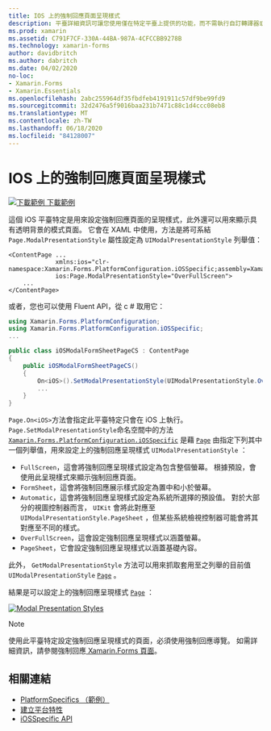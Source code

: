 ```yaml
---
title: IOS 上的強制回應頁面呈現樣式
description: 平臺詳細資訊可讓您使用僅在特定平臺上提供的功能，而不需執行自訂轉譯器或效果。 本文說明如何使用 iOS 平臺特定的來設定強制回應頁面的呈現樣式。
ms.prod: xamarin
ms.assetid: C791F7CF-330A-44BA-987A-4CFCCBB9278B
ms.technology: xamarin-forms
author: davidbritch
ms.author: dabritch
ms.date: 04/02/2020
no-loc:
- Xamarin.Forms
- Xamarin.Essentials
ms.openlocfilehash: 2abc255964df35fbdfeb4191911c57df9be99fd9
ms.sourcegitcommit: 32d2476a5f9016baa231b7471c88c1d4ccc08eb8
ms.translationtype: MT
ms.contentlocale: zh-TW
ms.lasthandoff: 06/18/2020
ms.locfileid: "84128007"
---
```

# <a name="modal-page-presentation-style-on-ios"></a>IOS 上的強制回應頁面呈現樣式

[![下載範例 ](~/media/shared/download.png) 下載範例](https://docs.microsoft.com/samples/xamarin/xamarin-forms-samples/userinterface-platformspecifics)

這個 iOS 平臺特定是用來設定強制回應頁面的呈現樣式，此外還可以用來顯示具有透明背景的模式頁面。 它會在 XAML 中使用，方法是將可系結 `Page.ModalPresentationStyle` 屬性設定為 `UIModalPresentationStyle` 列舉值：

```xaml
<ContentPage ...
             xmlns:ios="clr-namespace:Xamarin.Forms.PlatformConfiguration.iOSSpecific;assembly=Xamarin.Forms.Core"
             ios:Page.ModalPresentationStyle="OverFullScreen">
    ...
</ContentPage>
```

或者，您也可以使用 Fluent API，從 c # 取用它：

```csharp
using Xamarin.Forms.PlatformConfiguration;
using Xamarin.Forms.PlatformConfiguration.iOSSpecific;
...

public class iOSModalFormSheetPageCS : ContentPage
{
    public iOSModalFormSheetPageCS()
    {
        On<iOS>().SetModalPresentationStyle(UIModalPresentationStyle.OverFullScreen);
        ...
    }
}
```

`Page.On<iOS>`方法會指定此平臺特定只會在 iOS 上執行。 `Page.SetModalPresentationStyle`命名空間中的方法 [`Xamarin.Forms.PlatformConfiguration.iOSSpecific`](xref:Xamarin.Forms.PlatformConfiguration.iOSSpecific) 是藉 [`Page`](xref:Xamarin.Forms.Page) 由指定下列其中一個列舉值，用來設定上的強制回應呈現樣式 `UIModalPresentationStyle` ：

- `FullScreen`，這會將強制回應呈現樣式設定為包含整個螢幕。 根據預設，會使用此呈現樣式來顯示強制回應頁面。
- `FormSheet`，這會將強制回應展示樣式設定為置中和小於螢幕。
- `Automatic`，這會將強制回應呈現樣式設定為系統所選擇的預設值。 對於大部分的視圖控制器而言， `UIKit` 會將此對應至 `UIModalPresentationStyle.PageSheet` ，但某些系統檢視控制器可能會將其對應至不同的樣式。
- `OverFullScreen`，這會設定強制回應呈現樣式以涵蓋螢幕。
- `PageSheet`，它會設定強制回應呈現樣式以涵蓋基礎內容。

此外， `GetModalPresentationStyle` 方法可以用來抓取套用至之列舉的目前值 `UIModalPresentationStyle` [`Page`](xref:Xamarin.Forms.Page) 。

結果是可以設定上的強制回應呈現樣式 [`Page`](xref:Xamarin.Forms.Page) ：

[![](page-presentation-style-images/modal-presentation-style-small.png "Modal Presentation Styles")](page-presentation-style-images/modal-presentation-style-large.png#lightbox "Modal Presentation Styles")

> [!NOTE]
> 使用此平臺特定設定強制回應呈現樣式的頁面，必須使用強制回應導覽。 如需詳細資訊，請參閱強制回應[ Xamarin.Forms 頁面](~/xamarin-forms/app-fundamentals/navigation/modal.md)。

## <a name="related-links"></a>相關連結

- [PlatformSpecifics （範例）](https://docs.microsoft.com/samples/xamarin/xamarin-forms-samples/userinterface-platformspecifics)
- [建立平台特性](~/xamarin-forms/platform/platform-specifics/index.md#creating-platform-specifics)
- [iOSSpecific API](xref:Xamarin.Forms.PlatformConfiguration.iOSSpecific)
